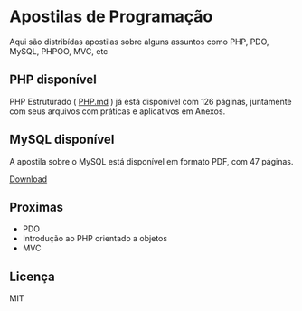 # Apostilas de Programação

Aqui são distribídas apostilas sobre alguns assuntos como PHP, PDO, MySQL, PHPOO, MVC, etc

## PHP disponível

PHP Estruturado ( [PHP.md](PHP.md) ) já está disponível com 126 páginas, juntamente com seus arquivos com práticas e aplicativos em Anexos.

## MySQL disponível

A apostila sobre o MySQL está disponível em formato PDF, com 47 páginas.

[Download](MySQLApostila.pdf)

## Proximas 

- PDO
- Introdução ao PHP orientado a objetos
- MVC

## Licença

MIT

